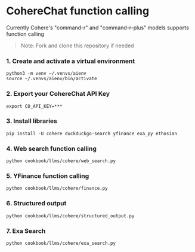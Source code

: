 # CohereChat function calling

Currently Cohere's "command-r" and "command-r-plus" models supports function calling

> Note: Fork and clone this repository if needed

### 1. Create and activate a virtual environment

```shell
python3 -m venv ~/.venvs/aienv
source ~/.venvs/aienv/bin/activate
```

### 2. Export your CohereChat API Key

```shell
export CO_API_KEY=***
```

### 3. Install libraries

```shell
pip install -U cohere duckduckgo-search yfinance exa_py ethosian
```

### 4. Web search function calling

```shell
python cookbook/llms/cohere/web_search.py
```

### 5. YFinance function calling

```shell
python cookbook/llms/cohere/finance.py
```

### 6. Structured output

```shell
python cookbook/llms/cohere/structured_output.py
```

### 7. Exa Search

```shell
python cookbook/llms/cohere/exa_search.py
```
